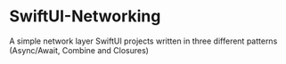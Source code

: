 # SwiftUI-Networking

A simple network layer SwiftUI projects written in three different patterns (Async/Await, Combine and Closures)
